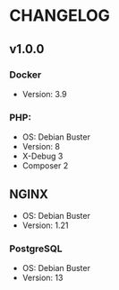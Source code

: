 # CHANGELOG

## v1.0.0
### Docker
- Version: 3.9

### PHP:
- OS: Debian Buster
- Version: 8
- X-Debug 3
- Composer 2

## NGINX
- OS: Debian Buster
- Version: 1.21

### PostgreSQL
- OS: Debian Buster
- Version: 13
